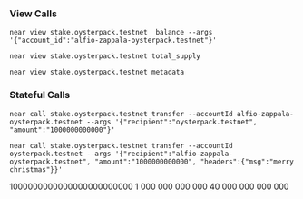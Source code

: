 ### View Calls
```shell
near view stake.oysterpack.testnet  balance --args '{"account_id":"alfio-zappala-oysterpack.testnet"}'

near view stake.oysterpack.testnet total_supply

near view stake.oysterpack.testnet metadata
```

### Stateful Calls
```shell
near call stake.oysterpack.testnet transfer --accountId alfio-zappala-oysterpack.testnet --args '{"recipient":"oysterpack.testnet", "amount":"1000000000000"}'

near call stake.oysterpack.testnet transfer --accountId oysterpack.testnet --args '{"recipient":"alfio-zappala-oysterpack.testnet", "amount":"1000000000000", "headers":{"msg":"merry christmas"}}'
```

1000000000000000000000000
 1 000 000 000 000
40 000 000 000 000
